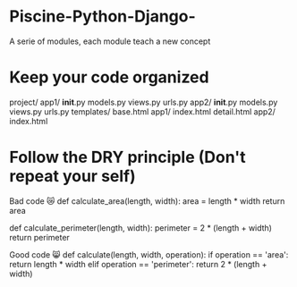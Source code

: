 # Piscine-Python-Django-
A serie of modules, each module teach a new concept


# Keep your code organized
project/
    app1/
        __init__.py
        models.py
        views.py
        urls.py
    app2/
        __init__.py
        models.py
        views.py
        urls.py
    templates/
        base.html
        app1/
            index.html
            detail.html
        app2/
            index.html

# Follow the DRY principle (Don't repeat your self)
Bad code 😿
def calculate_area(length, width):
    area = length * width
    return area

def calculate_perimeter(length, width):
    perimeter = 2 * (length + width)
    return perimeter

Good code 😸
def calculate(length, width, operation):
    if operation == 'area':
        return length * width
    elif operation == 'perimeter':
        return 2 * (length + width)